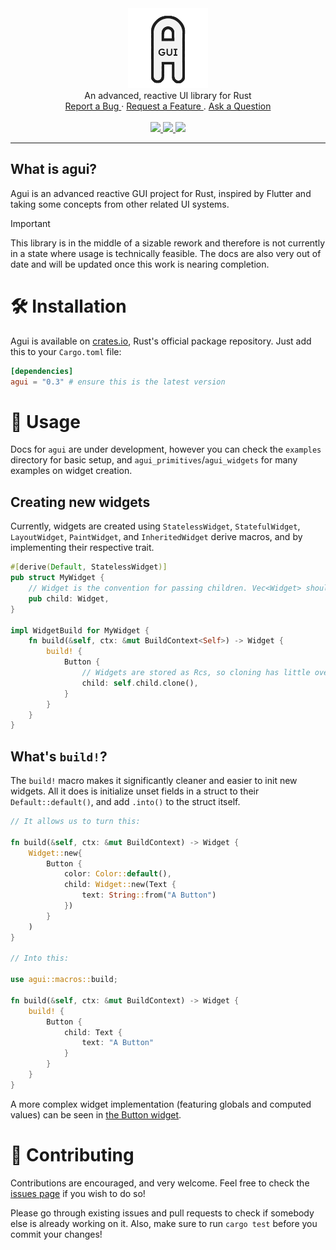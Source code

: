 <div align="center">
    <a href="https://github.com/stumblinbear/agui">
        <img src=".github/logo.webp" alt="Logo" width="128" />
    </a>
    <br />
    An advanced, reactive UI library for Rust
    <br />
    <a href="https://github.com/stumblinbear/agui/issues/new?assignees=&labels=bug&template=BUG_REPORT.md&title=bug%3A+">
        Report a Bug
    </a>
    ·
    <a href="https://github.com/stumblinbear/agui/discussions">
        Request a Feature
    </a>
    .
    <a href="https://github.com/stumblinbear/agui/discussions">
        Ask a Question
    </a>
    <br />
    <br />
    <a href="https://github.com/stumblinbear/agui/actions/workflows/rust.yml">
        <img src="https://img.shields.io/github/actions/workflow/status/stumblinbear/agui/rust.yml?style=flat-square">
    </a>
    <a href="https://crates.io/crates/agui">
        <img src="https://img.shields.io/crates/v/agui?style=flat-square&logo=rust">
    </a>
    <a href="https://docs.rs/agui">
        <img src="https://img.shields.io/docsrs/agui?style=flat-square">
    </a>
</div>

---

## What is agui?

Agui is an advanced reactive GUI project for Rust, inspired by Flutter and taking some concepts from other related UI systems.

> [!IMPORTANT]
> This library is in the middle of a sizable rework and therefore is not currently in a state where usage is technically feasible. The docs are also very out of date and will be updated once this work is nearing completion.

# 🛠️ Installation

Agui is available on [crates.io](https://crates.io/crates/agui), Rust's official package repository. Just add this to your `Cargo.toml` file:

```toml
[dependencies]
agui = "0.3" # ensure this is the latest version
```

# 🚀 Usage

Docs for `agui` are under development, however you can check the `examples` directory for basic setup, and `agui_primitives`/`agui_widgets` for many examples on widget creation.

## Creating new widgets

Currently, widgets are created using `StatelessWidget`, `StatefulWidget`, `LayoutWidget`, `PaintWidget`, and `InheritedWidget` derive macros, and by implementing their respective trait.

```rust
#[derive(Default, StatelessWidget)]
pub struct MyWidget {
    // Widget is the convention for passing children. Vec<Widget> should be used for passing variable amounts.
    pub child: Widget,
}

impl WidgetBuild for MyWidget {
    fn build(&self, ctx: &mut BuildContext<Self>) -> Widget {
        build! {
            Button {
                // Widgets are stored as Rcs, so cloning has little overhead
                child: self.child.clone(),
            }
        }
    }
}
```

## What's `build!`?

The `build!` macro makes it significantly cleaner and easier to init new widgets. All it does is initialize unset fields in a struct to their `Default::default()`, and add `.into()` to the struct itself.

```rust
// It allows us to turn this:

fn build(&self, ctx: &mut BuildContext) -> Widget {
    Widget::new{
        Button {
            color: Color::default(),
            child: Widget::new(Text {
                text: String::from("A Button")
            })
        }
    )
}

// Into this:

use agui::macros::build;

fn build(&self, ctx: &mut BuildContext) -> Widget {
    build! {
        Button {
            child: Text {
                text: "A Button"
            }
        }
    }
}
```

A more complex widget implementation (featuring globals and computed values) can be seen in [the Button widget](crates/agui_widgets/src/button.rs).

# 🤝 Contributing

Contributions are encouraged, and very welcome. Feel free to check the [issues page](https://github.com/stumblinbear/agui/issues) if you wish to do so!

Please go through existing issues and pull requests to check if somebody else is already working on it. Also, make sure to run `cargo test` before you commit your changes!
